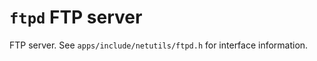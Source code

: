 `ftpd` FTP server
=================

FTP server. See `apps/include/netutils/ftpd.h` for interface
information.
